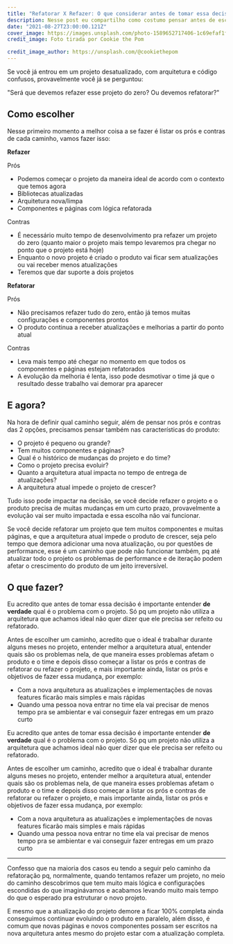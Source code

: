 ```yaml
---
title: "Refatorar X Refazer: O que considerar antes de tomar essa decisão"
description: Nesse post eu compartilho como costumo pensar antes de escolher uma das opções
date: "2021-08-27T23:00:00.121Z"
cover_image: https://images.unsplash.com/photo-1589652717406-1c69efaf1ff8?ixlib=rb-1.2.1&ixid=MnwxMjA3fDB8MHxwaG90by1wYWdlfHx8fGVufDB8fHx8&auto=format&fit=crop&w=800&q=80
credit_image: Foto tirada por Cookie the Pom

credit_image_author: https://unsplash.com/@cookiethepom
---
```


Se você já entrou em um projeto desatualizado, com arquitetura e código confusos, provavelmente você já se perguntou:

"Será que devemos refazer esse projeto do zero? Ou devemos refatorar?"

## Como escolher

Nesse primeiro momento a melhor coisa a se fazer é listar os prós e contras de cada caminho, vamos fazer isso:

**Refazer**

Prós

- Podemos começar o projeto da maneira ideal de acordo com o contexto que temos agora
- Bibliotecas atualizadas
- Arquitetura nova/limpa
- Componentes e páginas com lógica refatorada

Contras

- É necessário muito tempo de desenvolvimento pra refazer um projeto do zero (quanto maior o projeto mais tempo levaremos pra chegar no ponto que o projeto está hoje)
- Enquanto o novo projeto é criado o produto vai ficar sem atualizações ou vai receber menos atualizações
- Teremos que dar suporte a dois projetos

**Refatorar**

Prós

- Não precisamos refazer tudo do zero, então já temos muitas configurações e componentes prontos
- O produto continua a receber atualizações e melhorias a partir do ponto atual

Contras

- Leva mais tempo até chegar no momento em que todos os componentes e páginas estejam refatorados
- A evolução da melhoria é lenta, isso pode desmotivar o time já que o resultado desse trabalho vai demorar pra aparecer

## E agora?

Na hora de definir qual caminho seguir, além de pensar nos prós e contras das 2 opções, precisamos pensar também nas características do produto:

- O projeto é pequeno ou grande?
- Tem muitos componentes e páginas?
- Qual é o histórico de mudanças do projeto e do time?
- Como o projeto precisa evoluir?
- Quanto a arquitetura atual impacta no tempo de entrega de atualizações?
- A arquitetura atual impede o projeto de crescer?

Tudo isso pode impactar na decisão, se você decide refazer o projeto e o produto precisa de muitas mudanças em um curto prazo, provavelmente a evolução vai ser muito impactada e essa escolha não vai funcionar.

Se você decide refatorar um projeto que tem muitos componentes e muitas páginas, e que a arquitetura atual impede o produto de crescer, seja pelo tempo que demora adicionar uma nova atualização, ou por questões de performance, esse é um caminho que pode não funcionar também, pq até atualizar todo o projeto os problemas de performance e de iteração podem afetar o crescimento do produto de um jeito irreversível.

## O que fazer?

Eu acredito que antes de tomar essa decisão é importante entender **de verdade** qual é o problema com o projeto. Só pq um projeto não utiliza a arquitetura que achamos ideal não quer dizer que ele precisa ser refeito ou refatorado.

Antes de escolher um caminho, acredito que o ideal é trabalhar durante alguns meses no projeto, entender melhor a arquitetura atual, entender quais são os problemas nela, de que maneira esses problemas afetam o produto e o time e depois disso começar a listar os prós e contras de refatorar ou refazer o projeto, e mais importante ainda, listar os prós e objetivos de fazer essa mudança, por exemplo:

- Com a nova arquitetura as atualizações e implementações de novas features ficarão mais simples e mais rápidas
- Quando uma pessoa nova entrar no time ela vai precisar de menos tempo pra se ambientar e vai conseguir fazer entregas em um prazo curto

Eu acredito que antes de tomar essa decisão é importante entender **de verdade** qual é o problema com o projeto. Só pq um projeto não utiliza a arquitetura que achamos ideal não quer dizer que ele precisa ser refeito ou refatorado.

Antes de escolher um caminho, acredito que o ideal é trabalhar durante alguns meses no projeto, entender melhor a arquitetura atual, entender quais são os problemas nela, de que maneira esses problemas afetam o produto e o time e depois disso começar a listar os prós e contras de refatorar ou refazer o projeto, e mais importante ainda, listar os prós e objetivos de fazer essa mudança, por exemplo:

- Com a nova arquitetura as atualizações e implementações de novas features ficarão mais simples e mais rápidas
- Quando uma pessoa nova entrar no time ela vai precisar de menos tempo pra se ambientar e vai conseguir fazer entregas em um prazo curto

---

Confesso que na maioria dos casos eu tendo a seguir pelo caminho da refatoração pq, normalmente, quando tentamos refazer um projeto, no meio do caminho descobrimos que tem muito mais lógica e configurações escondidas do que imaginávamos e acabamos levando muito mais tempo do que o esperado pra estruturar o novo projeto.

E mesmo que a atualização do projeto demore a ficar 100% completa ainda conseguimos continuar evoluindo o produto em paralelo, além disso, é comum que novas páginas e novos componentes possam ser escritos na nova arquitetura antes mesmo do projeto estar com a atualização completa.
